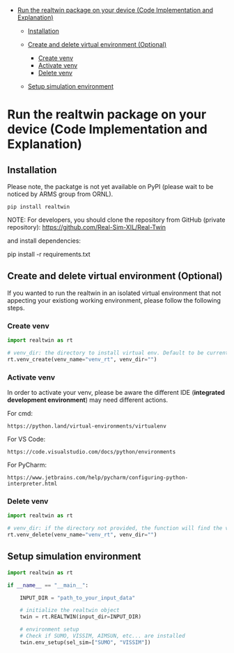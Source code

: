 - [Run the realtwin package on your device (Code Implementation and Explanation)](#run-the-realtwin-package-on-your-device-code-implementation-and-explanation)
  - [Installation](#installation)
  - [Create and delete virtual environment (Optional)](#create-and-delete-virtual-environment-optional)

    - [Create venv](#create-venv)
    - [Activate venv](#activate-venv)
    - [Delete venv](#delete-venv)
  - [Setup simulation environment](#setup-simulation-environment)


# Run the realtwin package on your device (Code Implementation and Explanation)

## Installation

Please note, the packatge is not yet available on PyPI (please wait to be noticed by ARMS group from ORNL).

`pip install realtwin `

NOTE: For developers, you should clone the repository from GitHub (private repository): https://github.com/Real-Sim-XIL/Real-Twin

and install dependencies:

pip install -r requirements.txt

## Create and delete virtual environment (Optional)

If you wanted to run the realtwin in an isolated virtual environment that not appecting your existiong working environment, please follow the following steps.

### Create venv

```python
import realtwin as rt

# venv_dir: the directory to install virtual env. Default to be current folder
rt.venv_create(venv_name="venv_rt", venv_dir="")
```

### Activate venv

In order to activate your venv, please be aware the different IDE (**integrated development environment**) may need different actions.

For cmd:

    https://python.land/virtual-environments/virtualenv

For VS Code:

    https://code.visualstudio.com/docs/python/environments

For PyCharm:

    https://www.jetbrains.com/help/pycharm/configuring-python-interpreter.html

### Delete venv

```python
import realtwin as rt

# venv_dir: if the directory not provided, the function will find the venv under current folder
rt.venv_delete(venv_name="venv_rt", venv_dir="")
```

## Setup simulation environment

```python
import realtwin as rt

if __name__ == "__main__":

    INPUT_DIR = "path_to_your_input_data"

    # initialize the realtwin object
    twin = rt.REALTWIN(input_dir=INPUT_DIR)

    # environment setup
    # Check if SUMO, VISSIM, AIMSUN, etc... are installed
    twin.env_setup(sel_sim=["SUMO", "VISSIM"])


```
